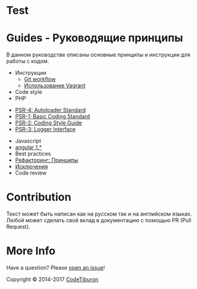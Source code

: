 # Test

# Guides - Руководящие принципы

В данном руководстве описаны основные принципы и инструкции для работы с кодом.

 - Инструкции
   - [Git workflow](instructions/git.md)
   - [Использование Vagrant](instructions/vagrant.md)
 - Code style
  - PHP
   * [PSR-4: Autoloader Standard](https://github.com/php-fig/fig-standards/blob/master/accepted/PSR-4-autoloader.md) 
   * [PSR-1: Basic Coding Standard](https://github.com/php-fig/fig-standards/blob/master/accepted/PSR-1-basic-coding-standard.md)
   * [PSR-2: Coding Style Guide](https://github.com/php-fig/fig-standards/blob/master/accepted/PSR-2-coding-style-guide.md)
   * [PSR-3: Logger Interface](https://github.com/php-fig/fig-standards/blob/master/accepted/PSR-3-logger-interface.md)
  - Javascript
   - [angular 1.*](https://github.com/johnpapa/angularjs-styleguide)  
 - Best practices
  - [Рефакторинг: Принципы](http://refactoring.guru/ru/)
  - [Исключения](https://www.alainschlesser.com/structuring-php-exceptions/)
 - Code review

# Contribution

Текст может быть написан как на русском так и на английском языках.
Любой может сделать свой вклад в документацию с помощью PR (Pull Request).

# More Info

Have a question? Please [open an issue](https://github.com/CodeTiburon/guides/issues/new)! 

Copyright © 2014-2017 [CodeTiburon](https://codetiburon.com)

